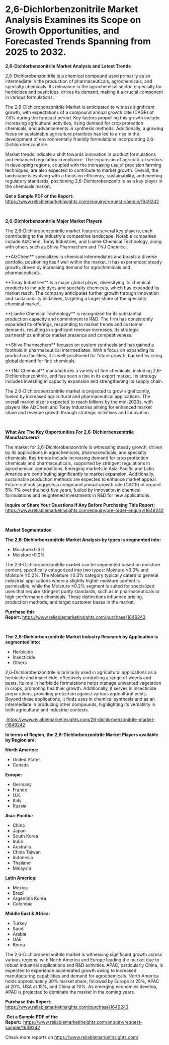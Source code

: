 <p><h1>2,6-Dichlorbenzonitrile Market Analysis Examines its Scope on Growth Opportunities, and Forecasted Trends Spanning from 2025 to 2032.</h1></p><p><strong>2,6-Dichlorbenzonitrile Market Analysis and Latest Trends</strong></p>
<p><p>2,6-Dichlorobenzonitrile is a chemical compound used primarily as an intermediate in the production of pharmaceuticals, agrochemicals, and specialty chemicals. Its relevance in the agrochemical sector, especially for herbicides and pesticides, drives its demand, making it a crucial component in various formulations. </p><p>The 2,6-Dichlorobenzonitrile Market is anticipated to witness significant growth, with expectations of a compound annual growth rate (CAGR) of 7.6% during the forecast period. Key factors propelling this growth include increasing agricultural activities, rising demand for crop protection chemicals, and advancements in synthesis methods. Additionally, a growing focus on sustainable agriculture practices has led to a rise in the development of environmentally friendly formulations incorporating 2,6-Dichlorobenzonitrile.</p><p>Market trends indicate a shift towards innovation in product formulations and enhanced regulatory compliance. The expansion of agricultural sectors in developing regions, coupled with the increasing use of precision farming techniques, are also expected to contribute to market growth. Overall, the landscape is evolving with a focus on efficiency, sustainability, and meeting regulatory standards, positioning 2,6-Dichlorobenzonitrile as a key player in the chemicals market.</p></p>
<p><strong>Get a Sample PDF of the Report:&nbsp;</strong> <a href="https://www.reliablemarketinsights.com/enquiry/request-sample/1649242?utm_campaign=3290&utm_medium=2&utm_source=Github&utm_content=ia&utm_term=26032025&utm_id=26-dichlorbenzonitrile">https://www.reliablemarketinsights.com/enquiry/request-sample/1649242</a></p>
<p>&nbsp;</p>
<p><strong>2,6-Dichlorbenzonitrile Major Market Players</strong></p>
<p><p>The 2,6-Dichlorobenzonitrile market features several key players, each contributing to the industry's competitive landscape. Notable companies include AlzChem, Toray Industries, and Lianhe Chemical Technology, along with others such as Shiva Pharmachem and TNJ Chemical.</p><p>**AlzChem** specializes in chemical intermediates and boasts a diverse portfolio, positioning itself well within the market. It has experienced steady growth, driven by increasing demand for agrochemicals and pharmaceuticals.</p><p>**Toray Industries** is a major global player, diversifying its chemical products to include dyes and specialty chemicals, which has expanded its market reach. The company anticipates further growth through innovation and sustainability initiatives, targeting a larger share of the specialty chemical market.</p><p>**Lianhe Chemical Technology** is recognized for its substantial production capacity and commitment to R&D. The firm has consistently expanded its offerings, responding to market trends and customer demands, resulting in significant revenue increases. Its strategic partnerships enhance market presence and competitiveness.</p><p>**Shiva Pharmachem** focuses on custom synthesis and has gained a foothold in pharmaceutical intermediates. With a focus on expanding its production facilities, it is well-positioned for future growth, backed by rising global demand for fine chemicals.</p><p>**TNJ Chemical** manufactures a variety of fine chemicals, including 2,6-Dichlorobenzonitrile, and has seen a rise in its export market. Its strategy includes investing in capacity expansion and strengthening its supply chain.</p><p>The 2,6-Dichlorobenzonitrile market is projected to grow significantly, fueled by increased agricultural and pharmaceutical applications. The overall market size is expected to reach billions by the mid-2020s, with players like AlzChem and Toray Industries aiming for enhanced market share and revenue growth through strategic initiatives and innovation.</p></p>
<p>&nbsp;</p>
<p><strong>What Are The Key Opportunities For 2,6-Dichlorbenzonitrile Manufacturers?</strong></p>
<p><p>The market for 2,6-Dichlorobenzonitrile is witnessing steady growth, driven by its applications in agrochemicals, pharmaceuticals, and specialty chemicals. Key trends include increasing demand for crop protection chemicals and pharmaceuticals, supported by stringent regulations in agrochemical compositions. Emerging markets in Asia-Pacific and Latin America are contributing significantly to market expansion. Additionally, sustainable production methods are expected to enhance market appeal. Future outlook suggests a compound annual growth rate (CAGR) of around 5%-7% over the next five years, fueled by innovation in chemical formulations and heightened investments in R&D for new applications.</p></p>
<p><strong>Inquire or Share Your Questions If Any Before Purchasing This Report:</strong> <a href="https://www.reliablemarketinsights.com/enquiry/pre-order-enquiry/1649242?utm_campaign=3290&utm_medium=2&utm_source=Github&utm_content=ia&utm_term=26032025&utm_id=26-dichlorbenzonitrile">https://www.reliablemarketinsights.com/enquiry/pre-order-enquiry/1649242</a></p>
<p>&nbsp;</p>
<p><strong>Market Segmentation</strong></p>
<p><strong>The 2,6-Dichlorbenzonitrile Market Analysis by types is segmented into:</strong></p>
<p><ul><li>Moisture≤0.3%</li><li>Moisture≤0.2%</li></ul></p>
<p><p>The 2,6-Dichlorobenzonitrile market can be segmented based on moisture content, specifically categorized into two types: Moisture ≤0.3% and Moisture ≤0.2%. The Moisture ≤0.3% category typically caters to general industrial applications where a slightly higher moisture content is permissible, while the Moisture ≤0.2% segment is suited for specialized uses that require stringent purity standards, such as in pharmaceuticals or high-performance chemicals. These distinctions influence pricing, production methods, and target customer bases in the market.</p></p>
<p><strong>Purchase this Report:&nbsp;</strong><a href="https://www.reliablemarketinsights.com/purchase/1649242?utm_campaign=3290&utm_medium=2&utm_source=Github&utm_content=ia&utm_term=26032025&utm_id=26-dichlorbenzonitrile">https://www.reliablemarketinsights.com/purchase/1649242</a></p>
<p>&nbsp;</p>
<p><strong>The 2,6-Dichlorbenzonitrile Market Industry Research by Application is segmented into:</strong></p>
<p><ul><li>Herbicide</li><li>Insecticide</li><li>Others</li></ul></p>
<p><p>2,6-Dichlorobenzonitrile is primarily used in agricultural applications as a herbicide and insecticide, effectively controlling a range of weeds and pests. Its role in herbicide formulations helps manage unwanted vegetation in crops, promoting healthier growth. Additionally, it serves in insecticide preparations, providing protection against various agricultural pests. Beyond these applications, it finds uses in chemical synthesis and as an intermediate in producing other compounds, highlighting its versatility in both agricultural and industrial contexts.</p></p>
<p><a href="https://www.reliablemarketinsights.com/26-dichlorbenzonitrile-market-r1649242?utm_campaign=3290&utm_medium=2&utm_source=Github&utm_content=ia&utm_term=26032025&utm_id=26-dichlorbenzonitrile">&nbsp;https://www.reliablemarketinsights.com/26-dichlorbenzonitrile-market-r1649242</a></p>
<p><strong>In terms of Region, the 2,6-Dichlorbenzonitrile Market Players available by Region are:</strong></p>
<p>
    <p> <strong> North America: </strong>
        <ul>
            <li>United States</li>
            <li>Canada</li>
        </ul>
        </p> 
    <p> <strong> Europe: </strong>
        <ul>
            <li>Germany</li>
            <li>France</li>
            <li>U.K.</li>
            <li>Italy</li>
            <li>Russia</li>
        </ul>
        </p> 
    <p> <strong> Asia-Pacific: </strong>
        <ul>
            <li>China</li>
            <li>Japan</li>
            <li>South Korea</li>
            <li>India</li>
            <li>Australia</li>
            <li>China Taiwan</li>
            <li>Indonesia</li>
            <li>Thailand</li>
            <li>Malaysia</li>
        </ul>
        </p> 
    <p> <strong> Latin America: </strong>
        <ul>
            <li>Mexico</li>
            <li>Brazil</li>
            <li>Argentina Korea</li>
            <li>Colombia</li>
        </ul>
        </p> 
    <p> <strong> Middle East & Africa: </strong>
        <ul>
            <li>Turkey</li>
            <li>Saudi</li>
            <li>Arabia</li>
            <li>UAE</li>
            <li>Korea</li>
        </ul>
    </p>
    </p>
<p><p>The 2,6-Dichlorobenzonitrile market is witnessing significant growth across various regions, with North America and Europe leading the market due to robust industrial applications and R&D activities. APAC, particularly China, is expected to experience accelerated growth owing to increased manufacturing capabilities and demand for agrochemicals. North America holds approximately 30% market share, followed by Europe at 25%, APAC at 20%, USA at 15%, and China at 10%. As emerging economies develop, APAC is projected to dominate the market in the coming years.</p></p>
<p><strong>Purchase this Report: </strong><a href="https://www.reliablemarketinsights.com/purchase/1649242?utm_campaign=3290&utm_medium=2&utm_source=Github&utm_content=ia&utm_term=26032025&utm_id=26-dichlorbenzonitrile">https://www.reliablemarketinsights.com/purchase/1649242</a></p>
<p>&nbsp;<strong>Get a Sample PDF of the Report:&nbsp;&nbsp;</strong><a href="https://www.reliablemarketinsights.com/enquiry/request-sample/1649242?utm_campaign=3290&utm_medium=2&utm_source=Github&utm_content=ia&utm_term=26032025&utm_id=26-dichlorbenzonitrile">https://www.reliablemarketinsights.com/enquiry/request-sample/1649242</a></p>
<p><strong></strong></p>
<p>Check more reports on <a href="https://www.reliablemarketinsights.com/?utm_campaign=3290&utm_medium=2&utm_source=Github&utm_content=ia&utm_term=26032025&utm_id=26-dichlorbenzonitrile">https://www.reliablemarketinsights.com/</a></p>